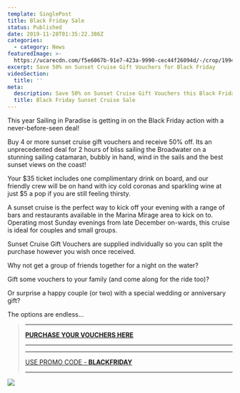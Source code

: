 ```yaml
---
template: SinglePost
title: Black Friday Sale
status: Published
date: 2019-11-28T01:35:22.386Z
categories:
  - category: News
featuredImage: >-
  https://ucarecdn.com/f5e6067b-91e7-423a-9990-cec44f26094d/-/crop/1994x1005/0,187/-/preview/
excerpt: Save 50% on Sunset Cruise Gift Vouchers for Black Friday
videoSection:
  title: ''
meta:
  description: Save 50% on Sunset Cruise Gift Vouchers this Black Friday
  title: Black Friday Sunset Cruise Sale
---
```

This year Sailing in Paradise is getting in on the Black Friday action with a never-before-seen deal!

Buy 4 or more sunset cruise gift vouchers and receive 50% off.    Its an unprecedented deal for 2 hours of bliss sailing the Broadwater on a stunning sailing catamaran, bubbly in hand, wind in the sails and the best sunset views on the coast!

Your $35 ticket includes one complimentary drink on board, and our friendly crew will be on hand with icy cold coronas and sparkling wine at just $5 a pop if you are still feeling thirsty.  

A sunset cruise is the perfect way to kick off your evening with a range of bars and restaurants available in the Marina Mirage area to kick on to.      Operating most Sunday evenings from late December on-wards, this cruise is ideal for couples and small groups.  

Sunset Cruise Gift Vouchers are supplied individually so you can split the purchase however you wish once received.     

Why not get a group of friends together for a night on the water?

Gift some vouchers to your family (and come along for the ride too)?

Or surprise a happy couple (or two) with a special wedding or anniversary gift?

The options are endless...

> - - -
>
> [**PURCHASE YOUR VOUCHERS HERE**](https://sailinginparadise.com.au/cruise/gift-vouchers/)
>
> - - -
>
> - - -
>
> [USE PROMO CODE - **BLACKFRIDAY**](https://sailinginparadise.com.au/cruise/gift-vouchers/)
>
> - - -

![](https://ucarecdn.com/c0e9d990-9f37-4881-b78f-0ac28a3a8366/)
